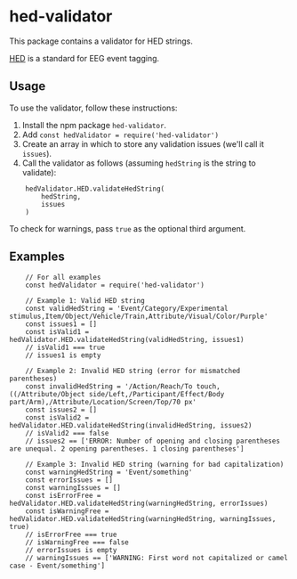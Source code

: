 # hed-validator

This package contains a validator for HED strings.

[HED](http://www.hedtags.org/) is a standard for EEG event tagging.

## Usage

To use the validator, follow these instructions:

1. Install the npm package `hed-validator`.
1. Add `const hedValidator = require('hed-validator')`
1. Create an array in which to store any validation issues (we'll call it `issues`).
1. Call the validator as follows (assuming `hedString` is the string to validate):

```
    hedValidator.HED.validateHedString(
        hedString,
        issues
    )
```

To check for warnings, pass `true` as the optional third argument.

## Examples

```
    // For all examples
    const hedValidator = require('hed-validator')

    // Example 1: Valid HED string
    const validHedString = 'Event/Category/Experimental stimulus,Item/Object/Vehicle/Train,Attribute/Visual/Color/Purple'
    const issues1 = []
    const isValid1 = hedValidator.HED.validateHedString(validHedString, issues1)
    // isValid1 === true
    // issues1 is empty

    // Example 2: Invalid HED string (error for mismatched parentheses)
    const invalidHedString = '/Action/Reach/To touch,((/Attribute/Object side/Left,/Participant/Effect/Body part/Arm),/Attribute/Location/Screen/Top/70 px'
    const issues2 = []
    const isValid2 = hedValidator.HED.validateHedString(invalidHedString, issues2)
    // isValid2 === false
    // issues2 == ['ERROR: Number of opening and closing parentheses are unequal. 2 opening parentheses. 1 closing parentheses']

    // Example 3: Invalid HED string (warning for bad capitalization)
    const warningHedString = 'Event/something'
    const errorIssues = []
    const warningIssues = []
    const isErrorFree = hedValidator.HED.validateHedString(warningHedString, errorIssues)
    const isWarningFree = hedValidator.HED.validateHedString(warningHedString, warningIssues, true)
    // isErrorFree === true
    // isWarningFree === false
    // errorIssues is empty
    // warningIssues == ['WARNING: First word not capitalized or camel case - Event/something']
```
